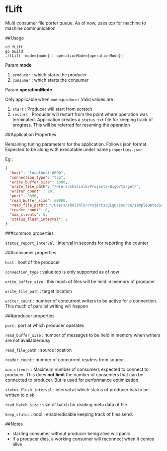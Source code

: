 # fLift
Multi consumer file porter queue. As of now, uses tcp for machine to machine communication

##Usage
```
cd fLift
go build
./fLift -mode={mode} [-operationMode={operationMode}]
```
Param __mode__
1. ```producer``` : which starts the producer
2. ```consumer``` : which starts the consumer

Param __operationMode__

Only applicable when ```mode=producer```
Valid values are : 
1. ```start``` : Producer will start from scratch
2. ```restart``` : Producer will restart from the point where operation was terminated. Application creates a ```status.txt``` file for keeping track of progress. This will be referred for resuming the operation

##Application Properties

Remaining tuning parameters for the application. Follows json format. Expected to be along with executable under name ```properties.json```

Eg : 

```json
{
  "host": "localhost:8090",
  "connection_type": "tcp",
  "write_buffer_size": 1000,
  "write_file_path": "/Users/shalinlk/Projects/BigO/target/",
  "writer_count" : 20,
  "port": 8090,
  "read_buffer_size": 60000,
  "read_file_path": "/Users/shalinlk/Projects/BigO/source/sampleData3Sept2019/",
  "reader_count": 8,
  "max_clients": 5,
  "status_flush_interval": 2
}
```
###common properties 

```status_report_interval``` : interval in seconds for reporting the counter

###consumer properties

```host``` : host of the producer

```connection_type``` : value tcp is only supported as of now

```write_buffer_size``` : this much of files will be held in memory of producer  

```write_file_path``` : target location

```writer_count``` : number of concurrent writers to be active for a connection. This much of parallel writing will happen 


###producer properties

```port``` : port at which producer operates
 
```read_buffer_size``` : number of messages to be held in memory when writers are not available/busy
 
```read_file_path``` : source location
 
```reader_count``` : number of concurrent readers from source. 

```max_clients``` : Maximum number of consumers expected to connect to producer. This does __not__ __limit__ the number of consumers that can be connected to producer. But is used for performance optimization. 
 
```status_flush_interval``` : interval at which status of producer has to be written to disk

```read_batch_size``` : size of batch for reading meta data of file

```keep_status``` : bool : enable/disable keeping track of files send.

##Notes
* starting consumer without producer being alive will panic
* if a producer dies, a working consumer will reconnect when it comes alive